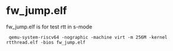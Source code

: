 # fw_jump.elf
fw_jump.elf is for test rtt in s-mode

```
 qemu-system-riscv64 -nographic -machine virt -m 256M -kernel rtthread.elf -bios fw_jump.elf
```
 
 